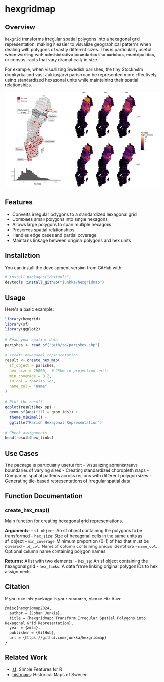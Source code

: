 # hexgridmap

## Overview

`hexgrid` transforms irregular spatial polygons into a hexagonal grid
representation, making it easier to visualize geographical patterns when
dealing with polygons of vastly different sizes. This is particularly
useful when working with administrative boundaries like parishes,
municipalities, or census tracts that vary dramatically in size.

For example, when visualizing Swedish parishes, the tiny Stockholm
domkyrka and vast Jukkasjärvi parish can be represented more effectively
using standardized hexagonal units while maintaining their spatial
relationships.

![Example transformation of irregular polygons to hex grid](example.png)

## Features

-   Converts irregular polygons to a standardized hexagonal grid
-   Combines small polygons into single hexagons
-   Allows large polygons to span multiple hexagons
-   Preserves spatial relationships
-   Handles edge cases and partial coverage
-   Maintains linkage between original polygons and hex units

## Installation

You can install the development version from GitHub with:

``` r
# install.packages("devtools")
devtools::install_github("junkka/hexgridmap")
```

## Usage

Here's a basic example:

``` r
library(hexgrid)
library(sf)
library(ggplot2)

# Read your spatial data
parishes <- read_sf("path/to/parishes.shp")

# Create hexagonal representation
result <- create_hex_map(
  sf_object = parishes,
  hex_size = 25000,  # 25km in projection units
  min_coverage = 0.2,
  id_col = "parish_id",
  name_col = "name"
)

# Plot the result
ggplot(result$hex_sp) +
  geom_sf(aes(fill = geom_ids)) +
  theme_minimal() +
  ggtitle("Parish Hexagonal Representation")

# Check assignments
head(result$hex_links)
```

## Use Cases

The package is particularly useful for: - Visualizing administrative
boundaries of varying sizes - Creating standardized choropleth maps -
Comparing spatial patterns across regions with different polygon sizes -
Generating tile-based representations of irregular spatial data

## Function Documentation

### create_hex_map()

Main function for creating hexagonal grid representations.

**Arguments:** - `sf_object`: An sf object containing the polygons to be
transformed - `hex_size`: Size of hexagonal cells in the same units as
sf_object - `min_coverage`: Minimum proportion (0-1) of hex that must be
covered - `id_col`: Name of column containing unique identifiers -
`name_col`: Optional column name containing polygon names

**Returns:** A list with two elements: - `hex_sp`: An sf object
containing the hexagonal grid - `hex_links`: A data frame linking
original polygon IDs to hex assignments

## Citation

If you use this package in your research, please cite it as:

```         
@misc{hexgridmap2024,
  author = {Johan Junkka},
  title = {hexgridmap: Transform Irregular Spatial Polygons into Hexagonal Grid Representation},
  year = {2024},
  publisher = {GitHub},
  url = {https://github.com/junkka/hexgridmap}
}
```

## Related Work

-   [sf](https://r-spatial.github.io/sf/): Simple Features for R
-   [histmaps](https://github.com/junkka/histmaps): Historical Maps of
    Sweden
